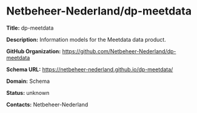 # Netbeheer-Nederland/dp-meetdata

**Title:** dp-meetdata

**Description:** Information models for the Meetdata data product.

**GitHub Organization:** https://github.com/Netbeheer-Nederland/dp-meetdata

**Schema URL:** https://netbeheer-nederland.github.io/dp-meetdata/



**Domain:** Schema

**Status:** unknown



**Contacts:** Netbeheer-Nederland